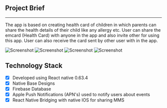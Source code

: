 ## Project Brief

----

The app is based on creating health card of children in which parents can share the health details of their child like any allergy etc. User can share the emcard (Health Card) with anyone in the app and also invite other for using this app. User can also receive the card sent by other user with in the app.


![Screenshot](https://github.com/tbiinfotech/ChildHealthCard-ReactNative/blob/main/home.png)
![Screenshot](https://github.com/tbiinfotech/ChildHealthCard-ReactNative/blob/main/Profile.png)
![Screenshot](https://github.com/tbiinfotech/ChildHealthCard-ReactNative/blob/main/generate.png)
![Screenshot](https://github.com/tbiinfotech/ChildHealthCard-ReactNative/blob/main/share.png)


## Technology Stack

- [x] Developed using React native 0.63.4
- [x] Native Base Designs
- [x] Firebase Database
- [x] Apple Push Notifications (APN's) used to notify users about events
- [x] React Native Bridging with native IOS for sharing MMS

